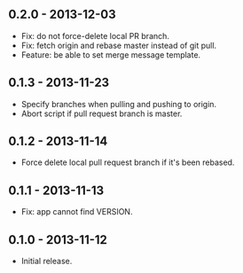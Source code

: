## 0.2.0 - 2013-12-03

* Fix: do not force-delete local PR branch.
* Fix: fetch origin and rebase master instead of git pull.
* Feature: be able to set merge message template.

## 0.1.3 - 2013-11-23

* Specify branches when pulling and pushing to origin.
* Abort script if pull request branch is master.

## 0.1.2 - 2013-11-14

* Force delete local pull request branch if it's been rebased.

## 0.1.1 - 2013-11-13

* Fix: app cannot find VERSION.

## 0.1.0 - 2013-11-12

* Initial release.
